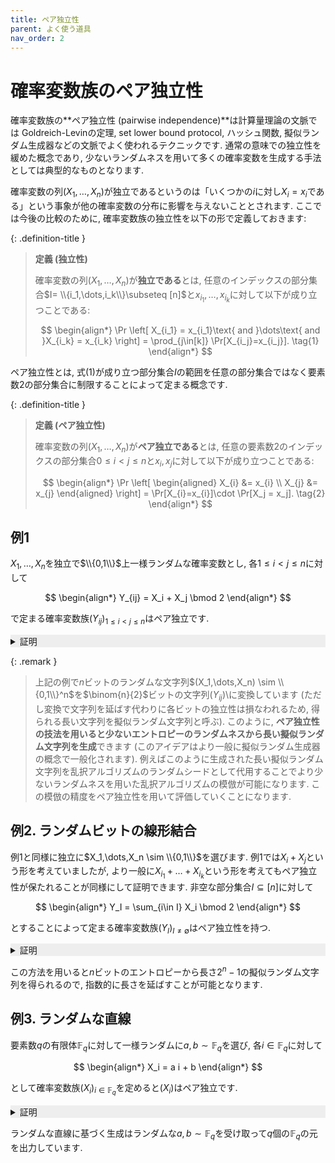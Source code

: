 ```yaml
---
title: ペア独立性
parent: よく使う道具
nav_order: 2
---
```

# 確率変数族のペア独立性

確率変数族の**ペア独立性 (pairwise independence)**は計算量理論の文脈では
Goldreich-Levinの定理, set lower bound protocol, ハッシュ関数, 擬似ランダム生成器などの文脈でよく使われるテクニックです.
通常の意味での独立性を緩めた概念であり, 少ないランダムネスを用いて多くの確率変数を生成する手法としては典型的なものとなります.

確率変数の列$(X_1,\dots,X_n)$が独立であるというのは「いくつかの$i$に対し$X_i=x_i$である」という事象が他の確率変数の分布に影響を与えないこととされます.
ここでは今後の比較のために, 確率変数族の独立性を以下の形で定義しておきます:

{: .definition-title }
> **定義 (独立性)**
>
> 確率変数の列$(X_1,\dots,X_n$)が**独立である**とは, 任意のインデックスの部分集合$I= \\{i_1,\dots,i_k\\}\subseteq [n]$と$x_{i_1},\dots,x_{i_k}$に対して以下が成り立つことである:
> 
>$$
  \begin{align*}
    \Pr \left[ X_{i_1} = x_{i_1}\text{ and }\dots\text{ and }X_{i_k} = x_{i_k} \right] = \prod_{j\in[k]} \Pr[X_{i_j}=x_{i_j}]. \tag{1}
  \end{align*}
>$$

ペア独立性とは, 式(1)が成り立つ部分集合$I$の範囲を任意の部分集合ではなく要素数$2$の部分集合に制限することによって定まる概念です.

{: .definition-title }
> **定義 (ペア独立性)**
>
> 確率変数の列$(X_1,\dots,X_n$)が**ペア独立である**とは, 任意の要素数$2$のインデックスの部分集合$0\le i < j \le n$と$x_i,x_j$に対して以下が成り立つことである:
> 
>$$
  \begin{align*}
    \Pr \left[ 
      \begin{aligned}
      X_{i} &= x_{i} \\
      X_{j} &= x_{j}
      \end{aligned}
      \right] = \Pr[X_{i}=x_{i}]\cdot \Pr[X_j = x_j]. \tag{2}
  \end{align*}
>$$

## 例1

$X_1,\dots,X_n$を独立で$\\{0,1\\}$上一様ランダムな確率変数とし, 各$1\le i < j \le n$に対して

$$
  \begin{align*}
    Y_{ij} = X_i + X_j \bmod 2
  \end{align*}
$$

で定まる確率変数族$(Y_{ij})_{1\le i<j\le n}$はペア独立です.

<details markdown="1" style="background-color: #eee;">

<summary style="display: list-item">証明</summary>
  
  簡単のため$n=3$で考えます (一般の$n$についても同様).
  任意の$y_{12},y_{23}\in \\{0,1\\}$に対して

  $$
    \begin{align*}
      \Pr\left[
        \begin{aligned}
        Y_{12}&=y_{12} \\
        Y_{23}&=y_{23} \end{aligned}
        \right]
        &= \Pr\left[
          \begin{aligned}
            X_1+X_2&=y_{12} \pmod 2 \\
            X_2+X_3&=y_{23} \pmod 2
          \end{aligned}
          \right] \\
        &= \Pr\left[
          \begin{aligned}
            X_1 &= y_{12} + X_2 \pmod 2 \\
            X_3 &= y_{23} + X_2 \pmod 2
          \end{aligned}
          \right] \\
        &= \frac{1}{4} \\
        &= \Pr[Y_{12}=y_{12}]\cdot \Pr[Y_{23}=y_{23}]
    \end{align*}
  $$

  を得ます. 三つ目の等式では$X_1,X_2,X_3$の独立性を用いています.
  

</details>

{: .remark }
> 上記の例で$n$ビットのランダムな文字列$(X_1,\dots,X_n) \sim \\{0,1\\}^n$を$\binom{n}{2}$ビットの文字列$(Y_{ij})$\に変換しています (ただし変換で文字列を延ばす代わりに各ビットの独立性は損なわれるため, 得られる長い文字列を擬似ランダム文字列と呼ぶ).
> このように, **ペア独立性の技法を用いると少ないエントロピーのランダムネスから長い擬似ランダム文字列を生成**できます (このアイデアはより一般に擬似ランダム生成器の概念で一般化されます). 例えばこのように生成された長い擬似ランダム文字列を乱択アルゴリズムのランダムシードとして代用することでより少ないランダムネスを用いた乱択アルゴリズムの模倣が可能になります. この模倣の精度をペア独立性を用いて評価していくことになります.

## 例2. ランダムビットの線形結合

例1と同様に独立に$X_1,\dots,X_n \sim \\{0,1\\}$を選びます.
例1では$X_i + X_j$という形を考えていましたが, より一般に$X_{i_1}+\dots + X_{i_k}$という形を考えてもペア独立性が保たれることが同様にして証明できます.
非空な部分集合$I \subseteq [n]$に対して

$$
  \begin{align*}
    Y_I = \sum_{i\in I} X_i \bmod 2
  \end{align*}
$$

とすることによって定まる確率変数族$(Y_I)_{I\ne \emptyset}$はペア独立性を持つ. 

<details markdown="1" style="background-color: #eee;">

<summary style="display: list-item">証明</summary>
  
  任意の非空な$I \subseteq[n]$に対して, $X_1,\dots,X_n\sim \\{0,1\\}$が独立一様ランダムなので, $Y_I$の周辺分布も$\\{0,1\\}$上で一様となります.
  また, 相異なる二つの非空な部分集合$I,J\subseteq[n]$および$a,b \in \\{0,1\\}$に対して

  $$
    \begin{align*}
      \Pr \left[ \begin{aligned}
        Y_I &= a \\
        Y_J &= b
                  \end{aligned}
       \right]
       &=
       \Pr \left[ \begin{aligned}
        Y_{I\setminus J} + Y_{I\cap J} &= a \\
        Y_{J\setminus I} + Y_{I\cap J} &= b
                  \end{aligned}
       \right] \\
      &=
      \Pr \left[ \begin{aligned}
        Y_{I\setminus J} &= a - Y_{I\cap J} \\
        Y_{J\setminus I} &= b - Y_{I\cap J}
                  \end{aligned}
       \right] \\
       &= \frac{1}{4}
    \end{align*}
  $$

  より, 確かにペア独立性を満たします.
  ここで最後の等式では, $X_i$たちの独立性より, $Y_{I\setminus J}$と$Y_{J\setminus I}$が独立であることを用いています ($I\ne J$より$I\setminus J$と$J\setminus I$はどちらも非空であることに注意). $\square$

</details>

この方法を用いると$n$ビットのエントロピーから長さ$2^n-1$の擬似ランダム文字列を得られるので, 指数的に長さを延ばすことが可能となります.

## 例3. ランダムな直線

要素数$q$の有限体$\mathbb{F}_q$に対して一様ランダムに$a,b\sim \mathbb{F}_q$を選び, 各$i\in \mathbb{F}_q$に対して

$$
  \begin{align*}
    X_i = a i + b
  \end{align*}
$$

として確率変数族$(X_i)_{i\in \mathbb{F}_q}$を定めると$(X_i)$はペア独立です.

<details markdown="1" style="background-color: #eee;">
<summary style="display: list-item">証明</summary>

  任意の相異なる$\mathbb{F}_q$の元$i,j$および$c,d \in \mathbb{F}_q$に対して
  
  $$
    \begin{align*}
      \Pr \left[
          \begin{aligned}
            X_i &= c \\
            X_j &= d
          \end{aligned}
        \right] &=
      \Pr_{a,b\sim \mathbb{F}_q} \left[
          \begin{aligned}
            ai+b &= c \\
            aj+b &= d
          \end{aligned}
        \right] \\
      &=
      \Pr_{a,b\sim \mathbb{F}_q} \left[
          \begin{bmatrix}
            i & 1 \\
            j & 1
          \end{bmatrix}
          \begin{bmatrix}
            a \\
            b
          \end{bmatrix}
          =
          \begin{bmatrix}
            c \\
            d
          \end{bmatrix}
      \right]      
    \end{align*}
  $$

  ここで, $i\ne j$より行列

$$
  \begin{align*}
     \begin{bmatrix}
            i & 1 \\
            j & 1
          \end{bmatrix}
  \end{align*}
$$

  は逆行列を持つ (Vandermonde行列の特殊ケース) ので, 最後の等式の確率の中身は$a=\ast,b=\ast$の形で書けます. $a,b$は一様ランダムなので, この確率は$1/q^2$です.
  一方で, ランダムな$a,b\sim \mathbb{F}_q$と固定した$i\in \mathbb{F}_q$に対し$X_i=ai+b$の周辺分布は$\mathbb{F}_q$上一様なので, 確かに$(X_i)$はペア独立です.  

</details>

ランダムな直線に基づく生成はランダムな$a,b\sim \mathbb{F}_q$を受け取って$q$個の$\mathbb{F}_q$の元を出力しています.


